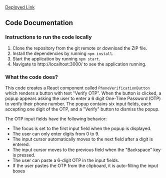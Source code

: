 
<a href="https://otp-verification-umber.vercel.app/" target="_blank">Deployed Link</a>
## Code Documentation

### Instructions to run the code locally
1. Clone the repository from the git remote or download the ZIP file.
2. Install the dependencies by running `npm install`.
3. Start the application by running `npm start`.
4. Navigate to http://localhost:3000/ to see the application running.

### What the code does?
This code creates a React component called `PhoneVerificationButton` which renders a button with text "Verify OTP". When the button is clicked, a popup appears asking the user to enter a 6 digit One-Time Password (OTP) to verify their phone number. The popup contains six input fields, each accepting one digit of the OTP, and a "Verify" button to dismiss the popup.

The OTP input fields have the following behavior:
- The focus is set to the first input field when the popup is displayed.
- The user can only enter digits from 0 to 9.
- The input cursor automatically moves to the next field after a digit is entered.
- The input cursor moves to the previous field when the "Backspace" key is pressed.
- The user can paste a 6-digit OTP in the input fields.
- If the user pastes the OTP from the clipboard, it is auto-filling the input boxes


